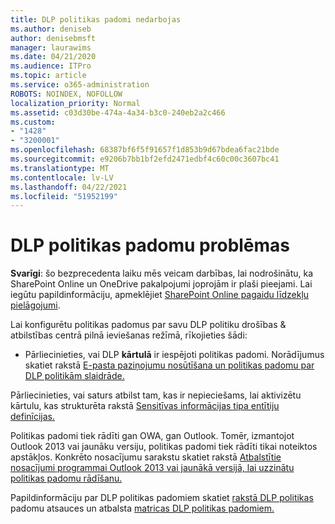 ```yaml
---
title: DLP politikas padomi nedarbojas
ms.author: deniseb
author: denisebmsft
manager: laurawims
ms.date: 04/21/2020
ms.audience: ITPro
ms.topic: article
ms.service: o365-administration
ROBOTS: NOINDEX, NOFOLLOW
localization_priority: Normal
ms.assetid: c03d30be-474a-4a34-b3c0-240eb2a2c466
ms.custom:
- "1428"
- "3200001"
ms.openlocfilehash: 68387bf6f5f91657f1d853b9d67bdea6fac21bde
ms.sourcegitcommit: e9206b7bb1bf2efd2471edbf4c60c00c3607bc41
ms.translationtype: MT
ms.contentlocale: lv-LV
ms.lasthandoff: 04/22/2021
ms.locfileid: "51952199"
---
```

# <a name="dlp-policy-tip-issues"></a>DLP politikas padomu problēmas

**Svarīgi**: šo bezprecedenta laiku mēs veicam darbības, lai nodrošinātu, ka SharePoint Online un OneDrive pakalpojumi joprojām ir plaši pieejami. Lai iegūtu papildinformāciju, apmeklējiet [SharePoint Online pagaidu līdzekļu pielāgojumi](https://aka.ms/ODSPAdjustments).

Lai konfigurētu politikas padomus par savu DLP politiku drošības & atbilstības centrā pilnā ieviešanas režīmā, rīkojieties šādi:

- Pārliecinieties, vai DLP **kārtulā** ir iespējoti politikas padomi. Norādījumus skatiet rakstā [E-pasta paziņojumu nosūtīšana un politikas padomu par DLP politikām slaidrāde.](https://docs.microsoft.com/microsoft-365/compliance/use-notifications-and-policy-tips)

Pārliecinieties, vai saturs atbilst tam, kas ir nepieciešams, lai aktivizētu kārtulu, kas strukturēta rakstā [Sensitīvas informācijas tipa entītiju definīcijas.](https://docs.microsoft.com/microsoft-365/compliance/sensitive-information-type-entity-definitions)

Politikas padomi tiek rādīti gan OWA, gan Outlook. Tomēr, izmantojot Outlook 2013 vai jaunāku versiju, politikas padomi tiek rādīti tikai noteiktos apstākļos. Konkrēto nosacījumu sarakstu skatiet rakstā [Atbalstītie nosacījumi programmai Outlook 2013 vai jaunākā versijā, lai uzzinātu politikas padomu rādīšanu.](https://docs.microsoft.com/microsoft-365/compliance/use-notifications-and-policy-tips)

Papildinformāciju par DLP politikas padomiem skatiet [rakstā DLP politikas](https://docs.microsoft.com/microsoft-365/compliance/dlp-policy-tips-reference?view=o365-worldwide#support-matrix-for-dlp-policy-tips-across-microsoft-apps) padomu atsauces un atbalsta [matricas DLP politikas padomiem.](https://docs.microsoft.com/microsoft-365/compliance/dlp-policy-tips-reference?view=o365-worldwide#support-matrix-for-dlp-policy-tips-across-microsoft-apps)